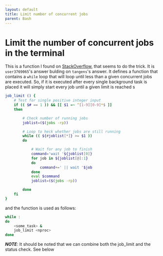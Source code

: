 ```yaml
---
layout: default
title: Limit number of concurrent jobs
parent: Bash
---
```


# Limit the number of concurrent jobs in the terminal

This is a function I found on 
[StackOverflow](https://stackoverflow.com/questions/1537956/bash-limit-the-number-of-concurrent-jobs>),
that seems to do the trick. It is `user3769065`'s answer bulding on 
`tangens`'s answer. It defines a function that contains a `while` loop that
will loop until less than a given concurrent jobs are executed. 
So, if it is executed after every single background task is placed it will 
simply start every job until a given limit is reached s


```bash
job_limit () {
    # Test for single positive integer input
    if (( $# == 1 )) && [[ $1 =~ ^[1-9][0-9]*$ ]]
    then

        # Check number of running jobs
        joblist=($(jobs -rp))

        # Loop to heck whether jobs are still running
        while (( ${#joblist[*]} >= $1 ))
        do

            # Wait for any job to finish
            command='wait '${joblist[0]}
            for job in ${joblist[@]:1}
            do
                command+=' || wait '$job
            done
            eval $command
            joblist=($(jobs -rp))

        done
    fi
}
```

and the function is used as follows:

```bash
while :
do
    <some_task> &
    job_limit <nproc>
done
```

***NOTE***: It should be noted that we can combine both the job_limit and the 
status check. See below
